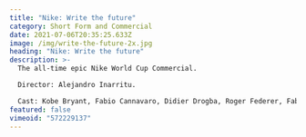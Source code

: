 ```yaml
---
title: "Nike: Write the future"
category: Short Form and Commercial
date: 2021-07-06T20:35:25.633Z
image: /img/write-the-future-2x.jpg
heading: "Nike: Write the future"
description: >-
  The all-time epic Nike World Cup Commercial.  

  Director: Alejandro Inarritu.

  Cast: Kobe Bryant, Fabio Cannavaro, Didier Drogba, Roger Federer, Fabregas, Iniesta, Ribery, Ronaldo, Wayne Rooney & Homer Simpson, etc.
featured: false
vimeoid: "572229137"
---
```

